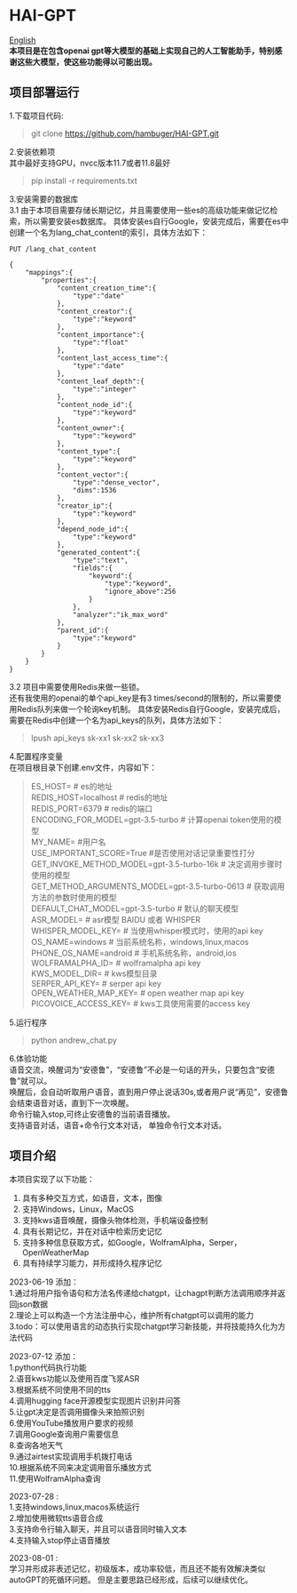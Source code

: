 # HAI-GPT
[English](README_en.md)  
**本项目是在包含openai gpt等大模型的基础上实现自己的人工智能助手，特别感谢这些大模型，使这些功能得以可能出现。**
## 项目部署运行
1.下载项目代码:
> git clone https://github.com/hambuger/HAI-GPT.git  

2.安装依赖项  
其中最好支持GPU，nvcc版本11.7或者11.8最好  
> pip install -r requirements.txt  


3.安装需要的数据库  
3.1 由于本项目需要存储长期记忆，并且需要使用一些es的高级功能来做记忆检索，所以需要安装es数据库。
具体安装es自行Google，安装完成后，需要在es中创建一个名为lang_chat_content的索引，具体方法如下：
```
PUT /lang_chat_content

{
    "mappings":{
        "properties":{
            "content_creation_time":{
                "type":"date"
            },
            "content_creator":{
                "type":"keyword"
            },
            "content_importance":{
                "type":"float"
            },
            "content_last_access_time":{
                "type":"date"
            },
            "content_leaf_depth":{
                "type":"integer"
            },
            "content_node_id":{
                "type":"keyword"
            },
            "content_owner":{
                "type":"keyword"
            },
            "content_type":{
                "type":"keyword"
            },
            "content_vector":{
                "type":"dense_vector",
                "dims":1536
            },
            "creator_ip":{
                "type":"keyword"
            },
            "depend_node_id":{
                "type":"keyword"
            },
            "generated_content":{
                "type":"text",
                "fields":{
                    "keyword":{
                        "type":"keyword",
                        "ignore_above":256
                    }
                },
                "analyzer":"ik_max_word"
            },
            "parent_id":{
                "type":"keyword"
            }
        }
    }
}
```

3.2 项目中需要使用Redis来做一些锁。  
还有我使用的openai的单个api_key是有3 times/second的限制的，所以需要使用Redis队列来做一个轮询key机制。
具体安装Redis自行Google，安装完成后，需要在Redis中创建一个名为api_keys的队列，具体方法如下：
> lpush api_keys sk-xx1 sk-xx2 sk-xx3


4.配置程序变量  
在项目根目录下创建.env文件，内容如下：
> ES_HOST=   # es的地址  
> REDIS_HOST=localhost  # redis的地址   
> REDIS_PORT=6379 # redis的端口  
> ENCODING_FOR_MODEL=gpt-3.5-turbo # 计算openai token使用的模型  
> MY_NAME= #用户名  
> USE_IMPORTANT_SCORE=True #是否使用对话记录重要性打分  
> GET_INVOKE_METHOD_MODEL=gpt-3.5-turbo-16k  # 决定调用步骤时使用的模型  
> GET_METHOD_ARGUMENTS_MODEL=gpt-3.5-turbo-0613  # 获取调用方法的参数时使用的模型  
> DEFAULT_CHAT_MODEL=gpt-3.5-turbo # 默认的聊天模型  
> ASR_MODEL= # asr模型  BAIDU 或者 WHISPER  
> WHISPER_MODEL_KEY= # 当使用whisper模式时，使用的api key  
> OS_NAME=windows # 当前系统名称，windows,linux,macos  
> PHONE_OS_NAME=android # 手机系统名称，android,ios  
> WOLFRAMALPHA_ID= # wolframalpha api key  
> KWS_MODEL_DIR=  # kws模型目录  
> SERPER_API_KEY= # serper api key  
> OPEN_WEATHER_MAP_KEY= # open weather map api key  
> PICOVOICE_ACCESS_KEY= # kws工具使用需要的access key


5.运行程序
> python andrew_chat.py

6.体验功能  
语音交流，唤醒词为“安德鲁”，“安德鲁”不必是一句话的开头，只要包含“安德鲁”就可以。  
唤醒后，会自动听取用户语音，直到用户停止说话30s,或者用户说“再见”，安德鲁会结束语音对话，直到下一次唤醒。    
命令行输入stop,可终止安德鲁的当前语音播放。    
支持语音对话，语音+命令行文本对话， 单独命令行文本对话。

## 项目介绍
本项目实现了以下功能：

1. 具有多种交互方式，如语音，文本，图像
2. 支持Windows，Linux，MacOS
3. 支持kws语音唤醒，摄像头物体检测，手机端设备控制
4. 具有长期记忆，并在对话中检索历史记忆
5. 支持多种信息获取方式，如Google，WolframAlpha，Serper，OpenWeatherMap
6. 具有持续学习能力，并形成持久程序记忆

2023-06-19 添加：  
1.通过将用户指令语句和方法名传递给chatgpt，让chagpt判断方法调用顺序并返回json数据  
2.理论上可以构造一个方法注册中心，维护所有chatgpt可以调用的能力  
3.todo：可以使用语言的动态执行实现chatgpt学习新技能，并将技能持久化为方法代码

2023-07-12 添加：  
1.python代码执行功能  
2.语音kws功能以及使用百度飞浆ASR  
3.根据系统不同使用不同的tts  
4.调用hugging face开源模型实现图片识别并问答  
5.让gpt决定是否调用摄像头来拍照识别  
6.使用YouTube播放用户要求的视频  
7.调用Google查询用户需要信息  
8.查询各地天气  
9.通过airtest实现调用手机拨打电话  
10.根据系统不同来决定调用音乐播放方式  
11.使用WolframAlpha查询

2023-07-28 :  
1.支持windows,linux,macos系统运行  
2.增加使用微软tts语音合成  
3.支持命令行输入聊天，并且可以语音同时输入文本  
4.支持输入stop停止语音播放  

2023-08-01 :  
学习并形成非表述记忆，初级版本，成功率较低，而且还不能有效解决类似autoGPT的死循环问题。
但是主要思路已经形成，后续可以继续优化。